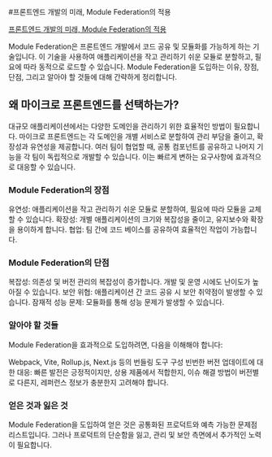 #프론트엔드 개발의 미래, Module Federation의 적용

[프론트엔드 개발의 미래, Module Federation의 적용](https://www.youtube.com/watch?v=-jYSGaPAEHE&t=191s)

Module Federation은 프론트엔드 개발에서 코드 공유 및 모듈화를 가능하게 하는 기술입니다. 이 기술을 사용하여 애플리케이션을 작고 관리하기 쉬운 모듈로 분할하고, 필요에 따라 동적으로 로드할 수 있습니다. Module Federation을 도입하는 이유, 장점, 단점, 그리고 알아야 할 것들에 대해 간략하게 정리합니다.

## 왜 마이크로 프론트엔드를 선택하는가?

대규모 애플리케이션에서는 다양한 도메인을 관리하기 위한 효율적인 방법이 필요합니다. 마이크로 프론트엔드는 각 도메인을 개별 서비스로 분할하여 관리 부담을 줄이고, 확장성과 유연성을 제공합니다. 여러 팀이 협업할 때, 공통 컴포넌트를 공유하고 나머지 기능을 각 팀이 독립적으로 개발할 수 있습니다. 이는 빠르게 변하는 요구사항에 효과적으로 대응할 수 있습니다.

### Module Federation의 장점

유연성: 애플리케이션을 작고 관리하기 쉬운 모듈로 분할하여, 필요에 따라 모듈을 교체할 수 있습니다.
확장성: 개별 애플리케이션의 크기와 복잡성을 줄이고, 유지보수와 확장을 용이하게 합니다.
협업: 팀 간에 코드 베이스를 공유하여 효율적인 작업이 가능합니다.

### Module Federation의 단점

복잡성: 의존성 및 버전 관리의 복잡성이 증가합니다. 개발 및 운영 시에도 난이도가 높아질 수 있습니다.
보안 위협: 애플리케이션 간 코드 공유 시 보안 취약점이 발생할 수 있습니다.
잠재적 성능 문제: 모듈화를 통해 성능 문제가 발생할 수 있습니다.

### 알아야 할 것들

Module Federation을 효과적으로 도입하려면, 다음을 이해해야 합니다:

Webpack, Vite, Rollup.js, Next.js 등의 번들링 도구 구성
빈번한 버전 업데이트에 대한 대응: 빠른 발전은 긍정적이지만, 상용 제품에서 적합한지, 이슈 해결 방법이 버전별로 다른지, 레퍼런스 정보가 충분한지 고려해야 합니다.

### 얻은 것과 잃은 것

Module Federation을 도입하여 얻은 것은 공통화된 프로덕트와 예측 가능한 문제점 리스트입니다. 그러나 프로덕트의 단순함을 잃고, 관리 및 보안 측면에서 추가적인 노력이 필요합니다.
